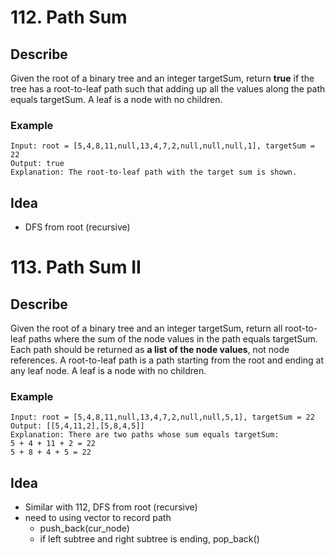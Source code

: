 
# 112. Path Sum 
## Describe
Given the root of a binary tree and an integer targetSum, return **true** if the tree has a root-to-leaf path such that adding up all the values along the path equals targetSum.
A leaf is a node with no children.

### Example
  ```
  Input: root = [5,4,8,11,null,13,4,7,2,null,null,null,1], targetSum = 22
  Output: true
  Explanation: The root-to-leaf path with the target sum is shown.
  ```
## Idea
* DFS from root (recursive)

# 113. Path Sum II
## Describe
Given the root of a binary tree and an integer targetSum, return all root-to-leaf paths where the sum of the node values in the path equals targetSum. Each path should be returned as **a list of the node values**, not node references.
A root-to-leaf path is a path starting from the root and ending at any leaf node. A leaf is a node with no children.

### Example

  ```
  Input: root = [5,4,8,11,null,13,4,7,2,null,null,5,1], targetSum = 22
  Output: [[5,4,11,2],[5,8,4,5]]
  Explanation: There are two paths whose sum equals targetSum:
  5 + 4 + 11 + 2 = 22
  5 + 8 + 4 + 5 = 22
  ```
## Idea
* Similar with 112, DFS from root (recursive)
* need to using vector to record path
  * push_back(cur_node)
  * if left subtree and right subtree is ending, pop_back()
